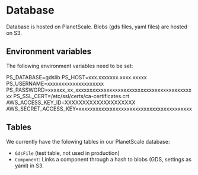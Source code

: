 # Database

Database is hosted on PlanetScale.
Blobs (gds files, yaml files) are hosted on S3.

## Environment variables

The following environment variables need to be set:

PS_DATABASE=gdslib
PS_HOST=xxx.xxxxxxx.xxxx.xxxxx
PS_USERNAME=xxxxxxxxxxxxxxxxxxxx
PS_PASSWORD=xxxxxx_xx_xxxxxxxxxxxxxxxxxxxxxxxxxxxxxxxxxxxxxxxxxxx
PS_SSL_CERT=/etc/ssl/certs/ca-certificates.crt
AWS_ACCESS_KEY_ID=XXXXXXXXXXXXXXXXXXXX
AWS_SECRET_ACCESS_KEY=xxxxxxxxxxxxxxxxxxxxxxxxxxxxxxxxxxxxxxxx

## Tables

We currently have the folowing tables in our PlanetScale database:

- `GdsFile` (test table, not used in production)
- `Component`: Links a component through a hash to blobs (GDS, settings as yaml) in S3.
